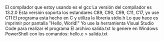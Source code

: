 El compilador que estoy usando es el gcc
La versión del compilador es 13.2.0
Esta versión soporta los estandares C89, C90, C99, C11, C17, yo use C11
El programa esta hecho en C y utiliza la libreria stdio.h
Lo que hace es imprimir por pantalla "Hello, World!"
Yo use la herramienta Visual Studio Code para realizar el programa
El archivo salida.txt lo genere en Windows PowerShell con los comandos: hello.c > salida.txt
